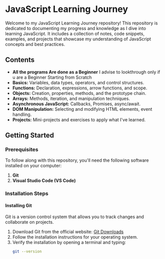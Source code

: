 # JavaScript Learning Journey

Welcome to my JavaScript Learning Journey repository! This repository is dedicated to documenting my progress and knowledge as I dive into learning JavaScript. It includes a collection of notes, code snippets, examples, and projects that showcase my understanding of JavaScript concepts and best practices.

## Contents
- **All the programs Are done as a Beginner** I advise to lookthrough only if u are a Beginner Starting from Scratch
- **Basics:** Variables, data types, operators, and control structures.
- **Functions:** Declaration, expressions, arrow functions, and scope.
- **Objects:** Creation, properties, methods, and the prototype chain.
- **Arrays:** Methods, iteration, and manipulation techniques.
- **Asynchronous JavaScript:** Callbacks, Promises, async/await.
- **DOM Manipulation:** Selecting and modifying HTML elements, event handling.
- **Projects:** Mini-projects and exercises to apply what I've learned.


## Getting Started

### Prerequisites
To follow along with this repository, you'll need the following software installed on your computer:

1. **Git**
2. **Visual Studio Code (VS Code)**

### Installation Steps

#### Installing Git
Git is a version control system that allows you to track changes and collaborate on projects.

1. Download Git from the official website: [Git Downloads](https://git-scm.com/downloads)
2. Follow the installation instructions for your operating system.
3. Verify the installation by opening a terminal and typing:
   ```sh
   git --version
